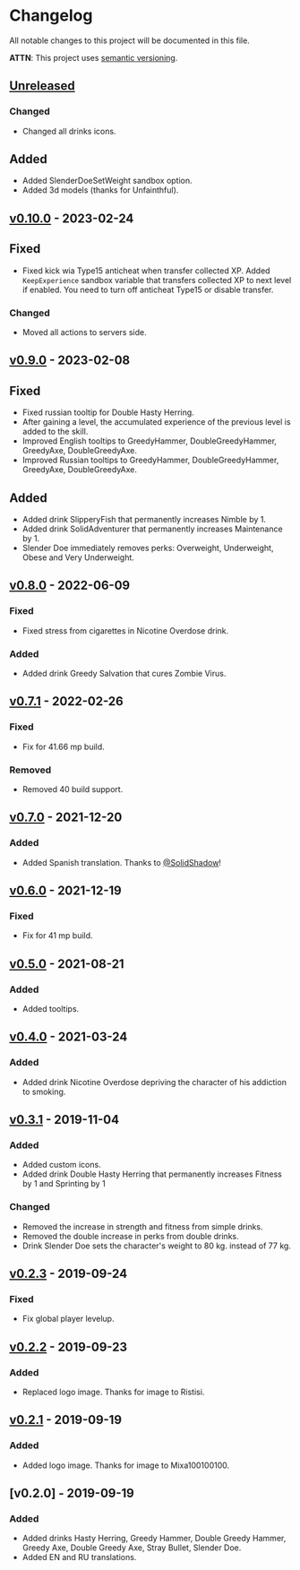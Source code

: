 # Changelog
All notable changes to this project will be documented in this file.

**ATTN**: This project uses [semantic versioning](http://semver.org/).

## [Unreleased]
### Changed
- Changed all drinks icons.

## Added
- Added SlenderDoeSetWeight sandbox option.
- Added 3d models (thanks for Unfainthful).

## [v0.10.0] - 2023-02-24
## Fixed
- Fixed kick wia Type15 anticheat when transfer collected XP. Added `KeepExperience` sandbox variable that transfers collected XP to next level if enabled. You need to turn off anticheat Type15 or disable transfer.

### Changed
- Moved all actions to servers side.

## [v0.9.0] - 2023-02-08
## Fixed
- Fixed russian tooltip for Double Hasty Herring.
- After gaining a level, the accumulated experience of the previous level is added to the skill.
- Improved English tooltips to GreedyHammer, DoubleGreedyHammer, GreedyAxe, DoubleGreedyAxe.
- Improved Russian tooltips to GreedyHammer, DoubleGreedyHammer, GreedyAxe, DoubleGreedyAxe.

## Added
- Added drink SlipperyFish that permanently increases Nimble by 1.
- Added drink SolidAdventurer that permanently increases Maintenance by 1.
- Slender Doe immediately removes perks: Overweight, Underweight, Obese and Very Underweight.

## [v0.8.0] - 2022-06-09
### Fixed
- Fixed stress from cigarettes in Nicotine Overdose drink.

### Added
- Added drink Greedy Salvation that cures Zombie Virus.

## [v0.7.1] - 2022-02-26
### Fixed
- Fix for 41.66 mp build.

### Removed
- Removed 40 build support.

## [v0.7.0] - 2021-12-20
### Added
- Added Spanish translation. Thanks to [@SolidShadow](https://steamcommunity.com/profiles/76561198170110257)!

## [v0.6.0] - 2021-12-19
### Fixed
- Fix for 41 mp build.

## [v0.5.0] - 2021-08-21
### Added
- Added tooltips.

## [v0.4.0] - 2021-03-24
### Added
- Added drink Nicotine Overdose depriving the character of his addiction to smoking.

## [v0.3.1] - 2019-11-04
### Added
- Added custom icons.
- Added drink Double Hasty Herring that permanently increases Fitness by 1 and Sprinting by 1 

### Changed
- Removed the increase in strength and fitness from simple drinks.
- Removed the double increase in perks from double drinks.
- Drink Slender Doe sets the character's weight to 80 kg. instead of 77 kg.

## [v0.2.3] - 2019-09-24
### Fixed
- Fix global player levelup.

## [v0.2.2] - 2019-09-23
### Added
- Replaced logo image. Thanks for image to Ristisi.

## [v0.2.1] - 2019-09-19
### Added
- Added logo image. Thanks for image to Mixa100100100.

## [v0.2.0] - 2019-09-19
### Added
- Added drinks Hasty Herring, Greedy Hammer, Double Greedy Hammer, Greedy Axe, Double Greedy Axe, Stray Bullet, 
Slender Doe. 
- Added EN and RU translations.

[Unreleased]: https://github.com/gorcon/rcon-cli/compare/v0.10.0...HEAD
[v0.10.0]: https://github.com/gorcon/rcon-cli/compare/v0.9.0...v0.10.0
[v0.9.0]: https://github.com/gorcon/rcon-cli/compare/v0.8.0...v0.9.0
[v0.8.0]: https://github.com/gorcon/rcon-cli/compare/v0.7.1...v0.8.0
[v0.7.1]: https://github.com/gorcon/rcon-cli/compare/v0.7.0...v0.7.1
[v0.7.0]: https://github.com/gorcon/rcon-cli/compare/v0.6.0...v0.7.0
[v0.6.0]: https://github.com/gorcon/rcon-cli/compare/v0.5.0...v0.6.0
[v0.5.0]: https://github.com/gorcon/rcon-cli/compare/v0.4.0...v0.5.0
[v0.4.0]: https://github.com/gorcon/rcon-cli/compare/v0.3.1...v0.4.0
[v0.3.1]: https://github.com/gorcon/rcon-cli/compare/v0.2.3...v0.3.1
[v0.2.3]: https://github.com/gorcon/rcon-cli/compare/v0.2.2...v0.2.3
[v0.2.2]: https://github.com/gorcon/rcon-cli/compare/v0.2.1...v0.2.2
[v0.2.1]: https://github.com/gorcon/rcon-cli/compare/v0.2.0...v0.2.1
